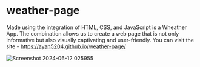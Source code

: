 # weather-page

Made using the integration of HTML, CSS, and JavaScript is a Wheather App. The combination allows us to create a web page that is not only informative but also visually captivating and user-friendly.
You can visit the site - https://ayan5204.github.io/weather-page/

![Screenshot 2024-06-12 025955](https://github.com/Ayan5204/weather-page/assets/159412268/35f7039e-32fc-4b55-9a0c-554537903688)
